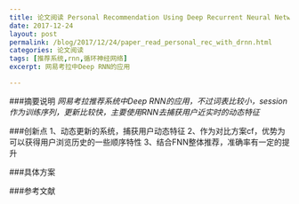 ```yaml
---
title: 论文阅读 Personal Recommendation Using Deep Recurrent Neural Networks in NetEase
date: 2017-12-24
layout: post
permalink: /blog/2017/12/24/paper_read_personal_rec_with_drnn.html
categories: 论文阅读
tags: [推荐系统,rnn,循环神经网络]
excerpt: 网易考拉中Deep RNN的应用

---
```


###摘要说明
*网易考拉推荐系统中Deep RNN的应用，不过词表比较小，session作为训练序列，更新比较快，主要使用RNN去捕获用户近实时的动态特征*

###创新点
1、动态更新的系统，捕获用户动态特征
2、作为对比方案cf，优势为可以获得用户浏览历史的一些顺序特性
3、结合FNN整体推荐，准确率有一定的提升

###具体方案



###参考文献

